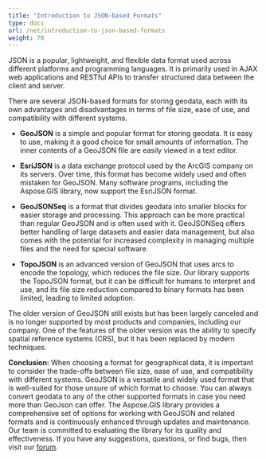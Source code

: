 ```yaml
---
title: "Introduction to JSON-based Formats"
type: docs
url: /net/introduction-to-json-based-formats
weight: 70
---
```


JSON is a popular, lightweight, and flexible data format used across different platforms and programming languages. It is primarily used in AJAX web applications and RESTful APIs to transfer structured data between the client and server.

There are several JSON-based formats for storing geodata, each with its own advantages and disadvantages in terms of file size, ease of use, and compatibility with different systems.

-	**GeoJSON** is a simple and popular format for storing geodata. It is easy to use, making it a good choice for small amounts of information. The inner contents of a GeoJSON file are easily viewed in a text editor.

-	**EsriJSON** is a data exchange protocol used by the ArcGIS company on its servers. Over time, this format has become widely used and often mistaken for GeoJSON. Many software programs, including the Aspose.GIS library, now support the EsriJSON format.

-	**GeoJSONSeq** is a format that divides geodata into smaller blocks for easier storage and processing. This approach can be more practical than regular GeoJSON and is often used with it. GeoJSONSeq offers better handling of large datasets and easier data management, but also comes with the potential for increased complexity in managing multiple files and the need for special software.

-	**TopoJSON** is an advanced version of GeoJSON that uses arcs to encode the topology, which reduces the file size. Our library supports the TopoJSON format, but it can be difficult for humans to interpret and use, and its file size reduction compared to binary formats has been limited, leading to limited adoption.

The older version of GeoJSON still exists but has been largely canceled and is no longer supported by most products and companies, including our company. One of the features of the older version was the ability to specify spatial reference systems (CRS), but it has been replaced by modern techniques.

**Conclusion:**
When choosing a format for geographical data, it is important to consider the trade-offs between file size, ease of use, and compatibility with different systems. GeoJSON is a versatile and widely used format that is well-suited for those unsure of which format to choose. You can always convert geodata to any of the other supported formats in case you need more than GeoJson can offer. The Aspose.GIS library provides a comprehensive set of options for working with GeoJSON and related formats and is continuously enhanced through updates and maintenance. Our team is committed to evaluating the library for its quality and effectiveness. If you have any suggestions, questions, or find bugs, then visit our [forum](https://forum.aspose.com/c/gis/33).
